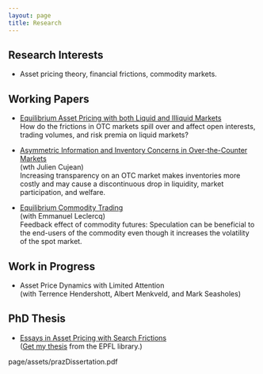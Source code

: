 ```yaml
---
layout: page
title: Research
---
```


## Research Interests

* Asset pricing theory, financial frictions, commodity markets.

## Working Papers 

* [Equilibrium Asset Pricing with both Liquid and Illiquid Markets](https://papers.ssrn.com/sol3/papers.cfm?abstract_id=2464421#)  
How do the frictions in OTC markets spill over and affect open interests, trading volumes, and risk premia on liquid markets?

* [Asymmetric Information and Inventory Concerns in Over-the-Counter Markets](https://papers.ssrn.com/sol3/papers.cfm?abstract_id=2464399)  
(wth Julien Cujean)  
Increasing transparency on an OTC market makes inventories more costly and may cause a discontinuous drop in liquidity, market participation, and welfare.

* [Equilibrium Commodity Trading](https://papers.ssrn.com/sol3/papers.cfm?abstract_id=2464400)  
(with Emmanuel Leclercq)  
Feedback effect of commodity futures: Speculation can be beneficial to the end-users of the commodity even though it increases the volatility of the spot market.


## Work in Progress

* Asset Price Dynamics with Limited Attention  
(with Terrence Hendershott, Albert Menkveld, and Mark Seasholes)

## PhD Thesis

* [Essays in Asset Pricing with Search Frictions]({{site.baseurl}}/assets/prazDissertation.pdf)  
([Get my thesis](https://infoscience.epfl.ch/record/199802) from the EPFL library.)




page/assets/prazDissertation.pdf